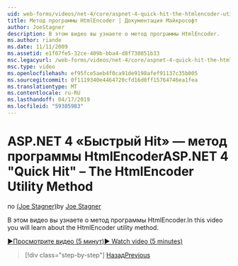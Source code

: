 ```yaml
---
uid: web-forms/videos/net-4/core/aspnet-4-quick-hit-the-htmlencoder-utility-method
title: Метод программы HtmlEncoder | Документация Майкрософт
author: JoeStagner
description: В этом видео вы узнаете о метод программы HtmlEncoder.
ms.author: riande
ms.date: 11/11/2009
ms.assetid: e1f67fe5-32ce-409b-bba4-d8f730851b33
msc.legacyurl: /web-forms/videos/net-4/core/aspnet-4-quick-hit-the-htmlencoder-utility-method
msc.type: video
ms.openlocfilehash: ef95fce5aeb4f0ca91de9198afef91137c35b005
ms.sourcegitcommit: 0f1119340e4464720cfd16d0ff15764746ea1fea
ms.translationtype: MT
ms.contentlocale: ru-RU
ms.lasthandoff: 04/17/2019
ms.locfileid: "59385983"
---
```

# <a name="aspnet-4-quick-hit--the-htmlencoder-utility-method"></a><span data-ttu-id="24465-103">ASP.NET 4 «Быстрый Hit» — метод программы HtmlEncoder</span><span class="sxs-lookup"><span data-stu-id="24465-103">ASP.NET 4 "Quick Hit" – The HtmlEncoder Utility Method</span></span>

<span data-ttu-id="24465-104">по [(Joe Stagner)](https://github.com/JoeStagner)</span><span class="sxs-lookup"><span data-stu-id="24465-104">by [Joe Stagner](https://github.com/JoeStagner)</span></span>

<span data-ttu-id="24465-105">В этом видео вы узнаете о метод программы HtmlEncoder.</span><span class="sxs-lookup"><span data-stu-id="24465-105">In this video you will learn about the HtmlEncoder utility method.</span></span>

[<span data-ttu-id="24465-106">&#9654;Просмотрите видео (5 минут)</span><span class="sxs-lookup"><span data-stu-id="24465-106">&#9654; Watch video (5 minutes)</span></span>](https://channel9.msdn.com/Blogs/ASP-NET-Site-Videos/aspnet-4-quick-hit-the-htmlencoder-utility-method)

> [!div class="step-by-step"]
> [<span data-ttu-id="24465-107">Назад</span><span class="sxs-lookup"><span data-stu-id="24465-107">Previous</span></span>](aspnet-4-quick-hit-predictable-client-ids.md)

